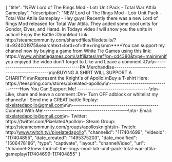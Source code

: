 {
    "title": "NEW Lord of The Rings Mod - Lotr Unit Pack - Total War Attila Gameplay",
    "description": "NEW Lord of The Rings Mod - Lotr Unit Pack - Total War Attila Gameplay - Hey guys!  Recently there was a new Lord of Rings Mod released for Total War Attila.  They added some cool units for Gondor, Elves, and Harad.  In Todays video I will show you the units in action!  Enjoy the Battle :D\n\nMod Link: http:\/\/steamcommunity.com\/sharedfiles\/filedetails\/?id=924001975&searchtext=lord+of+the+rings\n\n****You can support my channel now by buying a game from White Tie Games using this link: https:\/\/www.whitetiegames.com\/affiliates\/ref?pr=cd4380&type=main\n\nIf you enjoyed the video don't forget to Like and Leave a comment :D\n\n-----------------------------------------PA Merchandise----------------------------------------------\n\nBUYING A SHIRT WILL SUPPORT A CHARITY!\n\nRepresent the Knight's of Apollo!\nBuy a T-shirt Here: https:\/\/teespring.com\/stores\/pixelated-apollo\n\n----------------------------------How You Can Support Me! -----------------------------------\n\n- Like, share and leave a comment :D\n- Turn OFF adblock or whitelist my channel\n- Send me a GREAT battle Replay: pixelatedapollo@gmail.com\n\n------------------------------------------Connect With Me!-----------------------------------------\n\n- Email: pixelatedapollo@gmail.com\n- Twitter: https:\/\/twitter.com\/PixelatedApollo\n- Steam Group:  http:\/\/steamcommunity.com\/groups\/apollosknights\n- Twitch: http:\/\/www.twitch.tv\/pixelatedapollo",
    "channelid": "117404699",
    "videoid": "117404855",
    "date_created": "1495375203",
    "date_modified": "1506478186",
    "type": "captivate",
    "layout": "channelVideo",
    "url": "\/channel-3\/new-lord-of-the-rings-mod-lotr-unit-pack-total-war-attila-gameplay\/117404699-117404855"
}